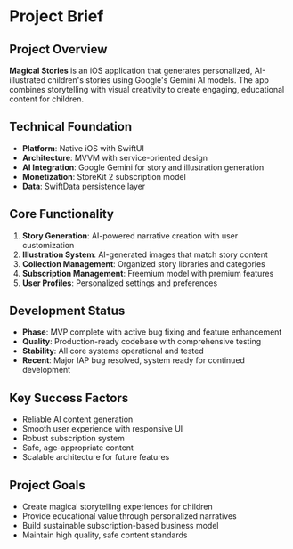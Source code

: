 # Project Brief

## Project Overview
**Magical Stories** is an iOS application that generates personalized, AI-illustrated children's stories using Google's Gemini AI models. The app combines storytelling with visual creativity to create engaging, educational content for children.

## Technical Foundation
- **Platform**: Native iOS with SwiftUI
- **Architecture**: MVVM with service-oriented design
- **AI Integration**: Google Gemini for story and illustration generation
- **Monetization**: StoreKit 2 subscription model
- **Data**: SwiftData persistence layer

## Core Functionality
1. **Story Generation**: AI-powered narrative creation with user customization
2. **Illustration System**: AI-generated images that match story content
3. **Collection Management**: Organized story libraries and categories
4. **Subscription Management**: Freemium model with premium features
5. **User Profiles**: Personalized settings and preferences

## Development Status
- **Phase**: MVP complete with active bug fixing and feature enhancement
- **Quality**: Production-ready codebase with comprehensive testing
- **Stability**: All core systems operational and tested
- **Recent**: Major IAP bug resolved, system ready for continued development

## Key Success Factors
- Reliable AI content generation
- Smooth user experience with responsive UI
- Robust subscription system
- Safe, age-appropriate content
- Scalable architecture for future features

## Project Goals
- Create magical storytelling experiences for children
- Provide educational value through personalized narratives
- Build sustainable subscription-based business model
- Maintain high quality, safe content standards